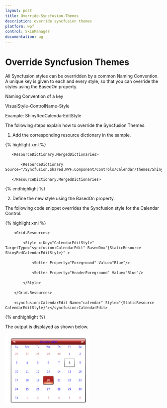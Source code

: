 ```yaml
---
layout: post
title: Override-Syncfusion-Themes
description: override syncfusion themes
platform: wpf
control: SkinManager
documentation: ug
---
```


# Override Syncfusion Themes

All Syncfusion styles can be overridden by a common Naming Convention. A unique key is given to each and every style, so that you can override the styles using the BasedOn property.

Naming Convention of a key

VisualStyle-ControlName-Style 

Example: ShinyRedCalendarEditStyle

The following steps explain how to override the Syncfusion Themes.

1. Add the corresponding resource dictionary in the sample.



{% highlight xml %}

<ResourceDictionary>

       <ResourceDictionary.MergedDictionaries>

           <ResourceDictionary Source="/Syncfusion.Shared.WPF;Component/Controls/Calendar/themes/ShinyRedStyle.xaml"/>

       </ResourceDictionary.MergedDictionaries>

</ResourceDictionary>


{% endhighlight %}


2. Define the new style using the BasedOn property. 

The following code snippet overrides the Syncfusion style for the Calendar Control.



{% highlight xml %}

<Grid>

        <Grid.Resources>

            <Style x:Key="CalendarEditStyle" TargetType="syncfusion:CalendarEdit" BasedOn="{StaticResource ShinyRedCalendarEditStyle}" >

                <Setter Property="Foreground" Value="Blue"/>

                <Setter Property="HeaderForeground" Value="Blue"/>

            </Style>

        </Grid.Resources>

        <syncfusion:CalendarEdit Name="calendar" Style="{StaticResource CalendarEditStyle}"></syncfusion:CalendarEdit>        

</Grid>


{% endhighlight %}


The output is displayed as shown below.

![](Override-Syncfusion-Themes_images/Override-Syncfusion-Themes_img1.png)





